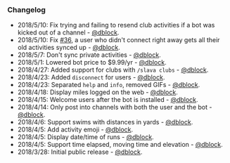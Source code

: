 ### Changelog

* 2018/5/10: Fix trying and failing to resend club activities if a bot was kicked out of a channel - [@dblock](https://github.com/dblock).
* 2018/5/10: Fix [#36](https://github.com/dblock/slack-strava/issues/36), a user who didn't connect right away gets all their old activities synced up - [@dblock](https://github.com/dblock).
* 2018/5/7: Don't sync private activities - [@dblock](https://github.com/dblock).
* 2018/5/1: Lowered bot price to $9.99/yr - [@dblock](https://github.com/dblock).
* 2018/4/27: Added support for clubs with `/slava clubs` - [@dblock](https://github.com/dblock).
* 2018/4/23: Added `disconnect` for users - [@dblock](https://github.com/dblock).
* 2018/4/23: Separated `help` and `info`, removed GIFs - [@dblock](https://github.com/dblock).
* 2018/4/18: Display miles logged on the web - [@dblock](https://github.com/dblock).
* 2018/4/15: Welcome users after the bot is installed  - [@dblock](https://github.com/dblock).
* 2018/4/14: Only post into channels with both the user and the bot  - [@dblock](https://github.com/dblock).
* 2018/4/6: Support swims with distances in yards - [@dblock](https://github.com/dblock).
* 2018/4/5: Add activity emoji - [@dblock](https://github.com/dblock).
* 2018/4/5: Display date/time of runs - [@dblock](https://github.com/dblock).
* 2018/4/5: Support time elapsed, moving time and elevation - [@dblock](https://github.com/dblock).
* 2018/3/28: Initial public release - [@dblock](https://github.com/dblock).
